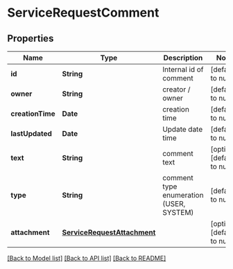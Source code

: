 # ServiceRequestComment
## Properties

| Name | Type | Description | Notes |
|------------ | ------------- | ------------- | -------------|
| **id** | **String** | Internal id of comment | [default to null] |
| **owner** | **String** | creator / owner  | [default to null] |
| **creationTime** | **Date** | creation time | [default to null] |
| **lastUpdated** | **Date** | Update date time | [default to null] |
| **text** | **String** | comment text | [optional] [default to null] |
| **type** | **String** | comment type enumeration (USER, SYSTEM) | [default to null] |
| **attachment** | [**ServiceRequestAttachment**](ServiceRequestAttachment.md) |  | [optional] [default to null] |

[[Back to Model list]](../README.md#documentation-for-models) [[Back to API list]](../README.md#documentation-for-api-endpoints) [[Back to README]](../README.md)

